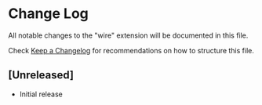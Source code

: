# Change Log

All notable changes to the "wire" extension will be documented in this file.

Check [Keep a Changelog](http://keepachangelog.com/) for recommendations on how to structure this file.

## [Unreleased]

- Initial release